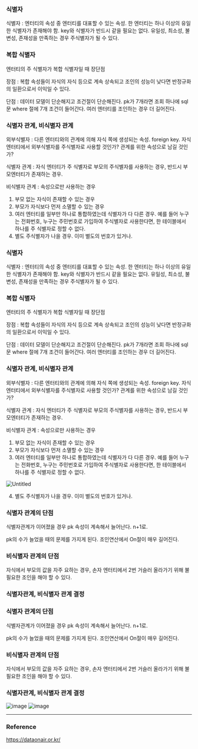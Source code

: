 ### 식별자

식별자 : 엔터티의 속성 중 엔터티를 대표할 수 있는 속성. 한 엔터티는 하나 이상의 유일한 식별자가 존재해야 함. key와 식별자가 반드시 같을 필요는 없다. 유일성, 최소성, 불변성, 존재성을 만족하는 경우 주식별자가 될 수 있다.

### 복합 식별자

엔터티의 주 식별자가 복합 식별자일 때 장단점

장점 : 복합 속성들이 자식의 자식 등으로 계속 상속되고 조인의 성능이 낮다면 반정규화의 일환으로서 이익일 수 있다.

단점 : 데이터 모델이 단순해지고 조건절이 단순해진다. pk가 7개라면 조회 하나에 sql문 where 절에 7개 조건이 들어간다. 여러 엔터티를 조인하는 경우 더 길어진다.

### 식별자 관계, 비식별자 관계

외부식별자 : 다른 엔터티와의 관계에 의해 자식 쪽에 생성되는 속성. foreign key. 자식 엔터티에서 외부식별자를 주식별자로 사용할 것인가? 관계를 위한 속성으로 남길 것인가?

식별자 관계 : 자식 엔터티가 주 식별자로 부모의 주식별자를 사용하는 경우, 반드시 부모엔터티가 존재하는 경우.

비식별자 관계 : 속성으로만 사용하는 경우

1. 부모 없는 자식이 존재할 수 있는 경우
2. 부모가 자식보다 먼저 소멸할 수 있는 경우
3. 여러 엔터티를 일부만 하나로 통합하였는데 식별자가 다 다른 경우. 예를 들어 누구는 전화번호, 누구는 주민번호로 가입하여 주식별자로 사용한다면, 한 테이블에서 하나를 주 식별자로 정할 수 없다. 
4. 별도 주식별자가 나을 경우. 이미 별도의 번호가 있거나.
### 식별자

식별자 : 엔터티의 속성 중 엔터티를 대표할 수 있는 속성. 한 엔터티는 하나 이상의 유일한 식별자가 존재해야 함. key와 식별자가 반드시 같을 필요는 없다. 유일성, 최소성, 불변성, 존재성을 만족하는 경우 주식별자가 될 수 있다.

### 복합 식별자

엔터티의 주 식별자가 복합 식별자일 때 장단점

장점 : 복합 속성들이 자식의 자식 등으로 계속 상속되고 조인의 성능이 낮다면 반정규화의 일환으로서 이익일 수 있다.

단점 : 데이터 모델이 단순해지고 조건절이 단순해진다. pk가 7개라면 조회 하나에 sql문 where 절에 7개 조건이 들어간다. 여러 엔터티를 조인하는 경우 더 길어진다.

### 식별자 관계, 비식별자 관계

외부식별자 : 다른 엔터티와의 관계에 의해 자식 쪽에 생성되는 속성. foreign key. 자식 엔터티에서 외부식별자를 주식별자로 사용할 것인가? 관계를 위한 속성으로 남길 것인가?

식별자 관계 : 자식 엔터티가 주 식별자로 부모의 주식별자를 사용하는 경우, 반드시 부모엔터티가 존재하는 경우.

비식별자 관계 : 속성으로만 사용하는 경우

1. 부모 없는 자식이 존재할 수 있는 경우
2. 부모가 자식보다 먼저 소멸할 수 있는 경우
3. 여러 엔터티를 일부만 하나로 통합하였는데 식별자가 다 다른 경우. 예를 들어 누구는 전화번호, 누구는 주민번호로 가입하여 주식별자로 사용한다면, 한 테이블에서 하나를 주 식별자로 정할 수 없다.

![Untitled](https://github.com/WorldBestProgrammer/CS-INTERVIEW-QUESTION/assets/123653481/85f2b5b4-0348-443a-84c6-0df959a9a754)

4. 별도 주식별자가 나을 경우. 이미 별도의 번호가 있거나.

### 식별자 관계의 단점

식별자관계가 이어졌을 경우 pk 속성이 계속해서 늘어난다. n+1로.

pk의 수가 늘었을 때의 문제를 가지게 된다. 조인연산에서 On절이 매우 길어진다.

### 비식별자 관계의 단점

자식에서 부모의 값을 자주 요하는 경우, 손자 엔터티에서 2번 거슬러 올라가기 위해 불필요한 조인을 해야 할 수 있다. 

### 식별자관계, 비식별자 관계 결정


### 식별자 관계의 단점

식별자관계가 이어졌을 경우 pk 속성이 계속해서 늘어난다. n+1로.

pk의 수가 늘었을 때의 문제를 가지게 된다. 조인연산에서 On절이 매우 길어진다.

### 비식별자 관계의 단점

자식에서 부모의 값을 자주 요하는 경우, 손자 엔터티에서 2번 거슬러 올라가기 위해 불필요한 조인을 해야 할 수 있다. 

### 식별자관계, 비식별자 관계 결정

![image](https://github.com/WorldBestProgrammer/CS-INTERVIEW-QUESTION/assets/123653481/d01ddd4f-f7e0-4b3a-b5c6-f44730854147)
![image](https://github.com/WorldBestProgrammer/CS-INTERVIEW-QUESTION/assets/123653481/9f1312f7-260d-47ba-973e-81152ecbf8d8)

---
### Reference
https://dataonair.or.kr/
